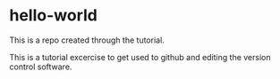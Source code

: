 # hello-world
This is a repo created through the tutorial.

This is a tutorial excercise to get used to github and editing the version control software.
